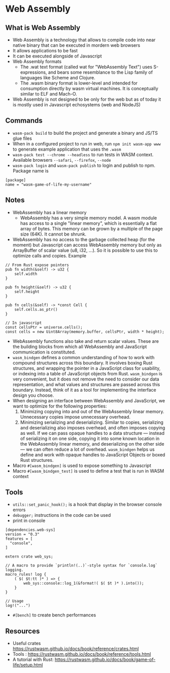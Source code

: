 # Web Assembly

## What is Web Assembly
* Web Assembly is a technology that allows to compile code into near native binary that can be executed in mordern web browsers
* It allows applications to be fast
* It can be executed alongside of Javascript
* Web Assembly formats
    * The .wat text format (called wat for "WebAssembly Text") uses S-expressions, and bears some resemblance to the Lisp family of languages like Scheme and Clojure.
    * The .wasm binary format is lower-level and intended for consumption directly by wasm virtual machines. It is conceptually similar to ELF and Mach-O.
* Web Assembly is not designed to be only for the web but as of today it is mostly used in Javascript echosystems (web and NodeJS)

## Commands
* `wasm-pack build` to build the project and generate a binary and JS/TS glue files
* When in a configured project to run in web, run `npm init wasm-app www` to generate example application that uses the `.wasm`
* `wasm-pack test --chrome --headless` to run tests in WASM context. Available browsers `--safari`, `--firefox`, `--node`
* `wasm-pack login` and `wasm-pack publish` to login and publish to npm. Package name is
```
[package]
name = "wasm-game-of-life-my-username"
```

## Notes
* WebAssembly has a linear memory
    * WebAssembly has a very simple memory model. A wasm module has access to a single "linear memory", which is essentially a flat array of bytes. This memory can be grown by a multiple of the page size (64K). It cannot be shrunk.
* WebAssembly has no access to the garbage collected heap (for the moment) but Javascript can access WebAssembly memory but only as ArrayBuffer of scalar value (u8, i32, ...). So it is possible to use this to optimize calls and copies. Example
```
// From Rust expose pointers
pub fn width(&self) -> u32 {
    self.width
}

pub fn height(&self) -> u32 {
    self.height
}

pub fn cells(&self) -> *const Cell {
    self.cells.as_ptr()
}

// In javascript
const cellsPtr = universe.cells();
const cells = new Uint8Array(memory.buffer, cellsPtr, width * height);
```
* WebAssembly functions also take and return scalar values. These are the building blocks from which all WebAssembly and JavaScript communication is constituted.
* `wasm_bindgen` defines a common understanding of how to work with compound structures across this boundary. It involves boxing Rust structures, and wrapping the pointer in a JavaScript class for usability, or indexing into a table of JavaScript objects from Rust. `wasm_bindgen` is very convenient, but it does not remove the need to consider our data representation, and what values and structures are passed across this boundary. Instead, think of it as a tool for implementing the interface design you choose.
* When designing an interface between WebAssembly and JavaScript, we want to optimize for the following properties:
    1. Minimizing copying into and out of the WebAssembly linear memory. Unnecessary copies impose unnecessary overhead.
    2. Minimizing serializing and deserializing. Similar to copies, serializing and deserializing also imposes overhead, and often imposes copying as well. If we can pass opaque handles to a data structure — instead of serializing it on one side, copying it into some known location in the WebAssembly linear memory, and deserializing on the other side — we can often reduce a lot of overhead. `wasm_bindgen` helps us define and work with opaque handles to JavaScript Objects or boxed Rust structures.
* Macro `#[wasm_bindgen]` is used to expose something to Javascript
* Macro `#[wasm_bindgen_test]` is used to define a test that is run in WASM context

## Tools
* `utils::set_panic_hook();` is a hook that display in the browser console errors
* `debugger;` instructions in the code can be used
* print in console
```
[dependencies.web-sys]
version = "0.3"
features = [
  "console",
]

extern crate web_sys;

// A macro to provide `println!(..)`-style syntax for `console.log` logging.
macro_rules! log {
    ( $( $t:tt )* ) => {
        web_sys::console::log_1(&format!( $( $t )* ).into());
    }
}

// Usage
log!("...")
```
* `#[bench]` to create bench performances

## Resources
* Useful crates https://rustwasm.github.io/docs/book/reference/crates.html
* Tools : https://rustwasm.github.io/docs/book/reference/tools.html
* A tutorial with Rust: https://rustwasm.github.io/docs/book/game-of-life/setup.html